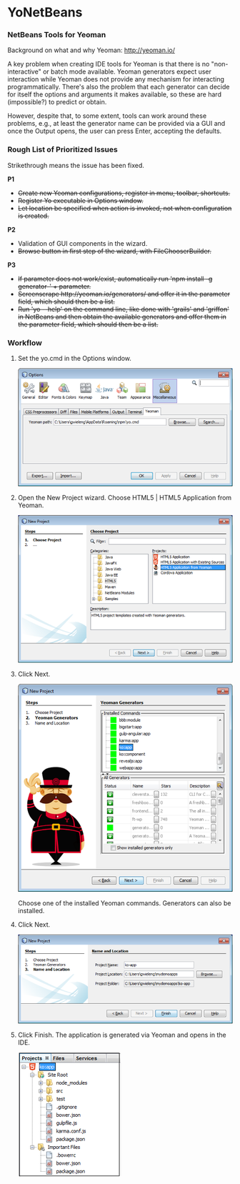 # YoNetBeans
<h3>NetBeans Tools for Yeoman</h3>

Background on what and why Yeoman: http://yeoman.io/

A key problem when creating IDE tools for Yeoman is that there is no "non-interactive" or batch mode available. Yeoman generators expect user interaction while Yeoman does not provide any mechanism for interacting programmatically. There's also the problem that each generator can decide for itself the options and arguments it makes available, so these are hard (impossible?) to predict or obtain. 

However, despite that, to some extent, tools can work around these problems, e.g., at least the generator name can be provided via a GUI and once the Output opens, the user can press Enter, accepting the defaults.

<h3>Rough List of Prioritized Issues</h3>

Strikethrough means the issue has been fixed.

<b>P1</b>
<ul>
<li><strike>Create new Yeoman configurations, register in menu, toolbar, shortcuts.</strike></li>
<li><strike>Register Yo executable in Options window.</strike></li>
<li><strike>Let location be specified when action is invoked, not when configuration is created.</strike></li>
</ul>
<b>P2</b>
<ul>
<li>Validation of GUI components in the wizard.</li>
<li><strike>Browse button in first step of the wizard, with FileChooserBuilder.</strike></li>
</ul>
<b>P3</b>
<ul>
<li><strike>If parameter does not work/exist, automatically run 'npm install -g generator-' + parameter.</strike></li>
<li><strike>Screenscrape http://yeoman.io/generators/ and offer it in the parameter field, which should then be a list.</strike></li>
<li><strike>Run 'yo --help' on the command line, like done with 'grails' and 'griffon' in NetBeans and then obtain the available generators and offer them in the parameter field, which should then be a list.</strike></li>
</ul>

<h3>Workflow</h3>

1. Set the yo.cmd in the Options window.

   ![Alt text](/screenshots/options.png?raw=true "Step 1")


2. Open the New Project wizard. Choose HTML5 | HTML5 Application from Yeoman.

   ![Alt text](/screenshots/yo-in-nb-1.png?raw=true "Step 1")

3. Click Next.

   ![Alt text](/screenshots/yo-in-nb-2.png?raw=true "Step 2")

   Choose one of the installed Yeoman commands. Generators can also be installed. 

4. Click Next.

   ![Alt text](/screenshots/yo-in-nb-3.png?raw=true "Step 3")

5. Click Finish. The application is generated via Yeoman and opens in the IDE.

   ![Alt text](/screenshots/yo-in-nb-5.png?raw=true "Yo menu")

